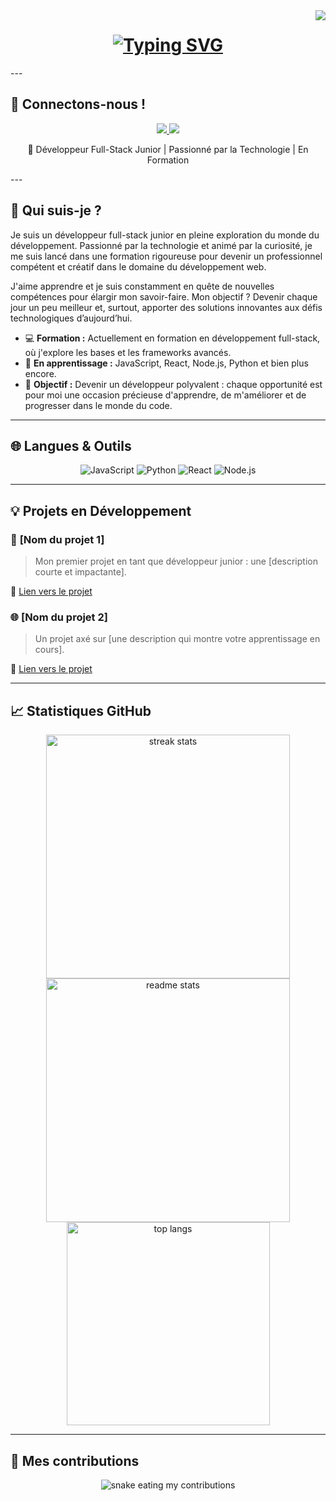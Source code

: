 <img align="right" src="https://visitor-badge.laobi.icu/badge?page_id=salesp07.salesp07" />

<h1 align="center">
    <a href="https://git.io/typing-svg">
      <img src="https://readme-typing-svg.herokuapp.com?font=Gugi&size=30&duration=5002&pause=900&color=F79600&background=FF150300&width=435&lines=Hello+world!;I'm+Elie+Mosumba" alt="Typing SVG" />
    </a>
</h1>
---

## 🌌 Connectons-nous !

<div align="center"> 
  <a href="mailto:mosumbae@gmail.com">
    <img src="https://img.shields.io/badge/Email-Contacter-EA4335?style=for-the-badge&logo=gmail" />
  </a>
  <a href="https://www.linkedin.com/in/elie-mosumba-1111ab220/" target="_blank">
    <img src="https://img.shields.io/badge/LinkedIn-0077B5?style=for-the-badge&logo=linkedin&logoColor=white" />
  </a>
</div>

<p align="center">🚀 Développeur Full-Stack Junior | Passionné par la Technologie | En Formation </p>
---

## 🌌 Qui suis-je ?

Je suis un développeur full-stack junior en pleine exploration du monde du développement. Passionné par la technologie et animé par la curiosité, je me suis lancé dans une formation rigoureuse pour devenir un professionnel compétent et créatif dans le domaine du développement web.

J'aime apprendre et je suis constamment en quête de nouvelles compétences pour élargir mon savoir-faire. Mon objectif ? Devenir chaque jour un peu meilleur et, surtout, apporter des solutions innovantes aux défis technologiques d’aujourd’hui.

- 💻 **Formation :** Actuellement en formation en développement full-stack, où j'explore les bases et les frameworks avancés.
- 🌱 **En apprentissage :** JavaScript, React, Node.js, Python et bien plus encore.
- 🎯 **Objectif :** Devenir un développeur polyvalent : chaque opportunité est pour moi une occasion précieuse d'apprendre, de m'améliorer et de progresser dans le monde du code.

---

## 🌐 Langues & Outils

<p align="center">
  <img src="https://img.shields.io/badge/Code-JavaScript-informational?style=flat&logo=javascript&color=blueviolet" alt="JavaScript">
  <img src="https://img.shields.io/badge/Code-Python-informational?style=flat&logo=python&color=blueviolet" alt="Python">
  <img src="https://img.shields.io/badge/Framework-React-informational?style=flat&logo=react&color=blueviolet" alt="React">
  <img src="https://img.shields.io/badge/Framework-Node.js-informational?style=flat&logo=node.js&color=blueviolet" alt="Node.js">
</p>

---

## 💡 Projets en Développement

### 🚀 **[Nom du projet 1]**
> Mon premier projet en tant que développeur junior : une [description courte et impactante].

🔗 [Lien vers le projet](https://github.com/votre-projet)

### 🌐 **[Nom du projet 2]**
> Un projet axé sur [une description qui montre votre apprentissage en cours].

🔗 [Lien vers le projet](https://github.com/votre-projet)

---

## 📈 Statistiques GitHub

<div align="center">
  <img width=390 src="https://github-readme-streak-stats.herokuapp.com/?user=elie-mosumba&theme=react&border_radius=10" alt="streak stats"/>
  <img width=390 src="https://github-readme-stats.vercel.app/api?username=elie-mosumba&count_private=true&show_icons=true&theme=react&rank_icon=github&border_radius=10" alt="readme stats" />
  <br/>
  <img width=325 align="center" src="https://github-readme-stats.vercel.app/api/top-langs/?username=elie-mosumba&hide=HTML&langs_count=8&layout=compact&theme=react&border_radius=10&size_weight=0.5&count_weight=0.5&exclude_repo=github-readme-stats" alt="top langs" />
</div>

---

## 🐍 Mes contributions

<div align="center">
  <img alt="snake eating my contributions" src="https://github.com/elie-mosumba/elie-mosumba/blob/output/github-contribution-grid-snake.svg" />
</div>
